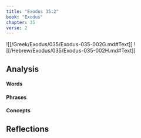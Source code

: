 ```yaml
---
title: "Exodus 35:2"
book: "Exodus"
chapter: 35
verse: 2
---
```

![[/Greek/Exodus/035/Exodus-035-002G.md#Text]]
![[/Hebrew/Exodus/035/Exodus-035-002H.md#Text]]

## Analysis

#### Words

#### Phrases

#### Concepts

## Reflections
